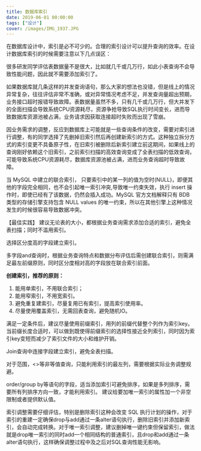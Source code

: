 ```yaml
---
title: 数据库索引
date: 2019-06-01 00:00:00
tags: ["设计"]
cover: /images/IMG_1937.JPG
---
```


在数据库设计中，索引是必不可少的。合理的索引设计可以提升查询的效率。在设计数据库索引的时候需要注意以下几点误区：

很多研发同学评估表数据量不是很大，比如就几千或几万行，如此小表查询不会导致性能问题，因此就不需要添加索引了。

如果数据库就几条这样的并发查询语句，那么大家的想法也没错，但是线上的情况异常复杂，往往评估非常不准确，或对异常情况考虑不足，并发查询量超出预期，业务接口超时报错导致故障。表数据量虽然不多，只有几千或几万行，但大并发下的全面扫描会导致系统CPU资源耗尽，资源争抢导致SQL执行时间变长，进而导致数据库资源池被占满，业务请求因获取连接超时失败而出现了雪崩。

因业务需求的调整，反应到数据库上可能就是一些查询条件的改变，需要对索引进行调整，有的同学选择了先删掉旧索引然后再创建新索引的方式。这种独立拆分方式的索引变更不具备原子性，在旧索引被删除后新索引建立前这期间，如果线上的查询刚好依赖这个旧索引，之前索引扫描的高效查询变成了全表扫描的低效查询，可能导致系统CPU资源耗尽，数据库资源池被占满，进而业务查询超时导致故障。

当 MySQL 中建立的联合索引， 只要索引中的某一列的值为空时(NULL)，即便其他的字段完全相同，也不会引起唯一索引冲突,导致唯一约束失效，执行 insert 操作时，即使已经有了该数据，仍然会插入成功。MySQL 官方文档解释只有 BDB 类型的存储引擎支持包含 NULL values 的唯一约束，所以在其他引擎上这种情况发生的时候很容易导致数据冲突。

【最佳实践】
建议无论表的大小，都根据业务查询需求添加合适的索引，避免全表扫描；同时不滥用索引。

选择区分度高的字段建立索引。

多字段and查询时，根据业务查询特点和数据分布评估后需创建联合索引，则需满足最左前缀原则，同时区分度相对高的字段放在联合索引前面。

**创建索引，推荐的原则：**

1. 能用单索引，不用联合索引；
2. 能用窄索引，不用宽索引。
3. 避免重复建索引，尽量复用已有索引，提高索引使用率。
4. 尽量使用覆盖索引，无需回表查询，避免随机IO。

满足一定条件后，建议尽量使用前缀索引，用列的前缀代替整个列作为索引key。当前缀长度合适时，可以做到既使得前缀索引的选择性接近全列索引，同时因为索引key变短而减少了索引文件的大小和维护开销。

Join查询中连接字段建立索引，避免全表扫描。

对于范围，<>等非等值查询，只能利用索引的最左列，需要根据实际业务调整规避。

order/group by等语句的字段，适当添加索引可避免排序，如果是多列排序，需要所有列排序方向一致，才能利用索引。
建议给要加唯一索引的属性加一个非空限制或者提供默认值。

索引调整需要仔细评估，特别是删除索引这种会改变 SQL 执行计划的操作，对于索引的重建一定确保drop与add通过一条alter语句执行，删除旧索引并添加新索引，会自动完成转换。对于唯一索引调整，建议删掉唯一键约束但保留索引，做法就是drop唯一索引的同时add一个相同结构的普通索引，且drop和add通过一条alter语句执行，这样确保调整过程中及之后对SQL查询性能无影响。